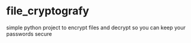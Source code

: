 # file_cryptografy
simple python project to encrypt files and decrypt so you can keep your passwords secure 
